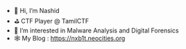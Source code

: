 - 👋 Hi, I’m Nashid
- ⛳ CTF Player @ TamilCTF
- 👀 I’m interested in Malware Analysis and Digital Forensics
- 🕸️ My Blog : https://nxb1t.neocities.org
<!---
nxb1t/nxb1t is a ✨ special ✨ repository because its `README.md` (this file) appears on your GitHub profile.
You can click the Preview link to take a look at your changes.
--->
